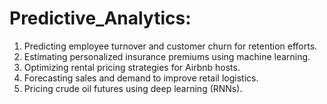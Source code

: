 # Predictive_Analytics:
1.	 Predicting employee turnover and customer churn for retention efforts.
2.	 Estimating personalized insurance premiums using machine learning.
3.	 Optimizing rental pricing strategies for Airbnb hosts.
4.	 Forecasting sales and demand to improve retail logistics.
5.	 Pricing crude oil futures using deep learning (RNNs).
